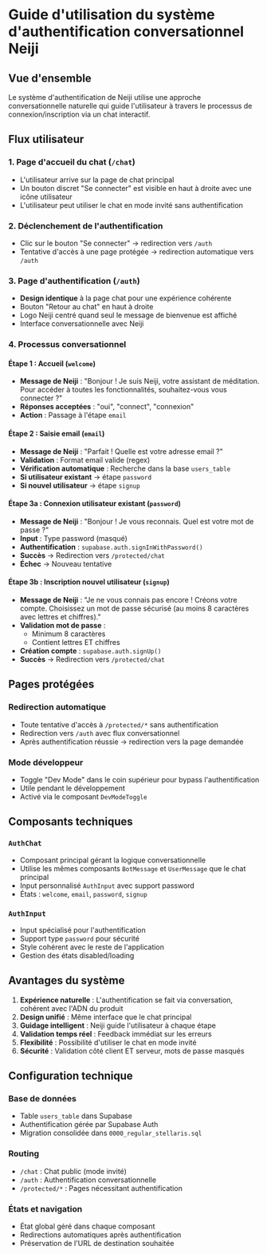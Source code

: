 # Guide d'utilisation du système d'authentification conversationnel Neiji

## Vue d'ensemble
Le système d'authentification de Neiji utilise une approche conversationnelle naturelle qui guide l'utilisateur à travers le processus de connexion/inscription via un chat interactif.

## Flux utilisateur

### 1. Page d'accueil du chat (`/chat`)
- L'utilisateur arrive sur la page de chat principal
- Un bouton discret "Se connecter" est visible en haut à droite avec une icône utilisateur
- L'utilisateur peut utiliser le chat en mode invité sans authentification

### 2. Déclenchement de l'authentification
- Clic sur le bouton "Se connecter" → redirection vers `/auth`
- Tentative d'accès à une page protégée → redirection automatique vers `/auth`

### 3. Page d'authentification (`/auth`)
- **Design identique** à la page chat pour une expérience cohérente
- Bouton "Retour au chat" en haut à droite
- Logo Neiji centré quand seul le message de bienvenue est affiché
- Interface conversationnelle avec Neiji

### 4. Processus conversationnel

#### Étape 1 : Accueil (`welcome`)
- **Message de Neiji** : "Bonjour ! Je suis Neiji, votre assistant de méditation. Pour accéder à toutes les fonctionnalités, souhaitez-vous vous connecter ?"
- **Réponses acceptées** : "oui", "connect", "connexion"
- **Action** : Passage à l'étape `email`

#### Étape 2 : Saisie email (`email`)
- **Message de Neiji** : "Parfait ! Quelle est votre adresse email ?"
- **Validation** : Format email valide (regex)
- **Vérification automatique** : Recherche dans la base `users_table`
- **Si utilisateur existant** → étape `password`
- **Si nouvel utilisateur** → étape `signup`

#### Étape 3a : Connexion utilisateur existant (`password`)
- **Message de Neiji** : "Bonjour ! Je vous reconnais. Quel est votre mot de passe ?"
- **Input** : Type password (masqué)
- **Authentification** : `supabase.auth.signInWithPassword()`
- **Succès** → Redirection vers `/protected/chat`
- **Échec** → Nouveau tentative

#### Étape 3b : Inscription nouvel utilisateur (`signup`)
- **Message de Neiji** : "Je ne vous connais pas encore ! Créons votre compte. Choisissez un mot de passe sécurisé (au moins 8 caractères avec lettres et chiffres)."
- **Validation mot de passe** :
  - Minimum 8 caractères
  - Contient lettres ET chiffres
- **Création compte** : `supabase.auth.signUp()`
- **Succès** → Redirection vers `/protected/chat`

## Pages protégées

### Redirection automatique
- Toute tentative d'accès à `/protected/*` sans authentification
- Redirection vers `/auth` avec flux conversationnel
- Après authentification réussie → redirection vers la page demandée

### Mode développeur
- Toggle "Dev Mode" dans le coin supérieur pour bypass l'authentification
- Utile pendant le développement
- Activé via le composant `DevModeToggle`

## Composants techniques

### `AuthChat`
- Composant principal gérant la logique conversationnelle
- Utilise les mêmes composants `BotMessage` et `UserMessage` que le chat principal
- Input personnalisé `AuthInput` avec support password
- États : `welcome`, `email`, `password`, `signup`

### `AuthInput`
- Input spécialisé pour l'authentification
- Support type `password` pour sécurité
- Style cohérent avec le reste de l'application
- Gestion des états disabled/loading

## Avantages du système

1. **Expérience naturelle** : L'authentification se fait via conversation, cohérent avec l'ADN du produit
2. **Design unifié** : Même interface que le chat principal
3. **Guidage intelligent** : Neiji guide l'utilisateur à chaque étape
4. **Validation temps réel** : Feedback immédiat sur les erreurs
5. **Flexibilité** : Possibilité d'utiliser le chat en mode invité
6. **Sécurité** : Validation côté client ET serveur, mots de passe masqués

## Configuration technique

### Base de données
- Table `users_table` dans Supabase
- Authentification gérée par Supabase Auth
- Migration consolidée dans `0000_regular_stellaris.sql`

### Routing
- `/chat` : Chat public (mode invité)
- `/auth` : Authentification conversationnelle
- `/protected/*` : Pages nécessitant authentification

### États et navigation
- État global géré dans chaque composant
- Redirections automatiques après authentification
- Préservation de l'URL de destination souhaitée

